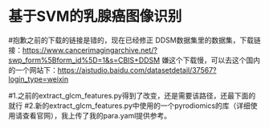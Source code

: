 # 基于SVM的乳腺癌图像识别

#抱歉之前的下载的链接是错的，现在已经修正
DDSM数据集里的数据集，下载链接：https://www.cancerimagingarchive.net/?swp_form%5Bform_id%5D=1&s=CBIS+DDSM
嫌这个下载慢，可以去这个国内的一个网站下：https://aistudio.baidu.com/datasetdetail/37567?login_type=weixin

#1.之前的extract_glcm_features.py得到了改变，还是需要该路径，还最下面的就行
#2.新的extract_glcm_features.py中使用的一个pyrodiomics的库（详细使用请查看官网），我上传了我的para.yaml提供参考。
